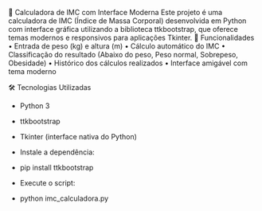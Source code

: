 🧮 Calculadora de IMC com Interface Moderna
Este projeto é uma calculadora de IMC (Índice de Massa Corporal) desenvolvida em Python com interface gráfica utilizando a biblioteca ttkbootstrap, que oferece temas modernos e responsivos para aplicações Tkinter.
🚀 Funcionalidades
• 	Entrada de peso (kg) e altura (m)
• 	Cálculo automático do IMC
• 	Classificação do resultado (Abaixo do peso, Peso normal, Sobrepeso, Obesidade)
• 	Histórico dos cálculos realizados
• 	Interface amigável com tema moderno

🛠️ Tecnologias Utilizadas
- Python 3
- ttkbootstrap
- Tkinter (interface nativa do Python)

- Instale a dependência:
- pip install ttkbootstrap

- Execute o script:
- python imc_calculadora.py




 

